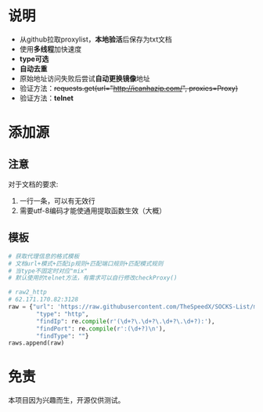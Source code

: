 # 说明

* 从github拉取proxylist，**本地验活**后保存为txt文档
* 使用**多线程**加快速度 
* **type可选**
* **自动去重**
* 原始地址访问失败后尝试**自动更换镜像**地址
* 验证方法：~~requests.get(url="http://icanhazip.com/", proxies=Proxy)~~
* 验证方法：**telnet**

# 添加源

## 注意

对于文档的要求: 

1. 一行一条，可以有无效行
2. 需要utf-8编码才能使通用提取函数生效（大概）

## 模板

```python
# 获取代理信息的格式模板
# 文档url+模式+匹配ip规则+匹配端口规则+匹配模式规则
# 当type不固定时对应"mix"
# 默认使用的telnet方法，有需求可以自行修改checkProxy()

# raw2_http
# 62.171.170.82:3128
raw = {"url": 'https://raw.githubusercontent.com/TheSpeedX/SOCKS-List/master/http.txt',
        "type": "http",
        "findIp": re.compile(r'(\d+?\.\d+?\.\d+?\.\d+?):'),
        "findPort": re.compile(r':(\d+?)\n'),
        "findType": ""}
raws.append(raw)
```

# 免责

本项目因为兴趣而生，开源仅供测试。